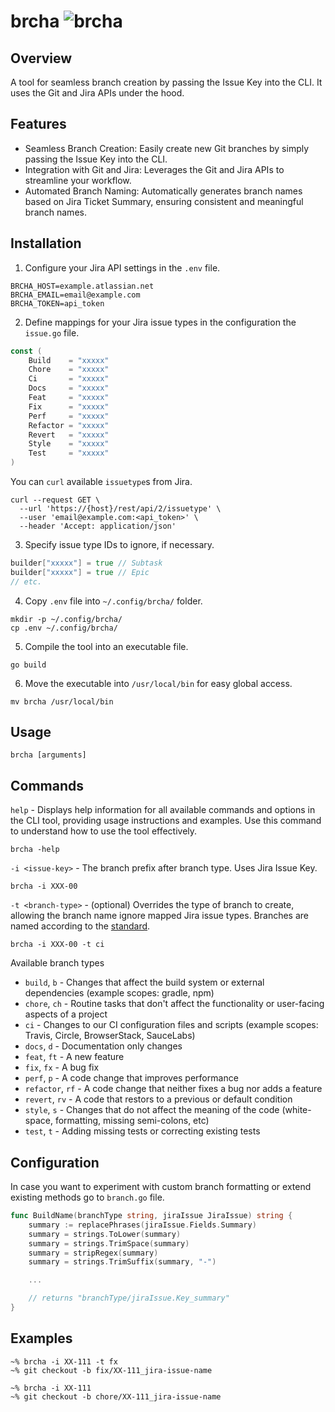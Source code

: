 # brcha  ![brcha](https://img.shields.io/badge/brcha-v1.0.0-green.svg)

## Overview

A tool for seamless branch creation by passing the Issue Key into the CLI. It uses the Git and Jira APIs under the hood.

## Features

- Seamless Branch Creation: Easily create new Git branches by simply passing the Issue Key into the CLI.
- Integration with Git and Jira: Leverages the Git and Jira APIs to streamline your workflow.
- Automated Branch Naming: Automatically generates branch names based on Jira Ticket Summary, ensuring consistent and
  meaningful branch names.

## Installation

1. Configure your Jira API settings in the `.env` file.

```.env
BRCHA_HOST=example.atlassian.net
BRCHA_EMAIL=email@example.com
BRCHA_TOKEN=api_token
```

2. Define mappings for your Jira issue types in the configuration the `issue.go` file.

```issue.go
const (
    Build    = "xxxxx"
    Chore    = "xxxxx"
    Ci       = "xxxxx"
    Docs     = "xxxxx"
    Feat     = "xxxxx"
    Fix      = "xxxxx"
    Perf     = "xxxxx"
    Refactor = "xxxxx"
    Revert   = "xxxxx"
    Style    = "xxxxx"
    Test     = "xxxxx"
)
```

You can `curl` available `issuetype`s from Jira.

```terminal
curl --request GET \
  --url 'https://{host}/rest/api/2/issuetype' \
  --user 'email@example.com:<api_token>' \
  --header 'Accept: application/json'
```

3. Specify issue type IDs to ignore, if necessary.

```issue.go
builder["xxxxx"] = true // Subtask
builder["xxxxx"] = true // Epic
// etc.
```

4. Copy `.env` file into `~/.config/brcha/` folder.

```terminal
mkdir -p ~/.config/brcha/
cp .env ~/.config/brcha/
```

5. Compile the tool into an executable file.

```terminal
go build
```

6. Move the executable  into `/usr/local/bin` for easy global access.

```terminal
mv brcha /usr/local/bin
```

## Usage

```terminal
brcha [arguments]
```

## Commands

`help` - Displays help information for all available commands and options in the CLI tool, providing usage instructions
and examples. Use this command to understand how to use the tool effectively.

```terminal
brcha -help
```

`-i <issue-key>` - The branch prefix after branch type. Uses Jira Issue Key.

``` terminal
brcha -i XXX-00
```

`-t <branch-type>` - (optional) Overrides the type of branch to create, allowing the branch name ignore mapped Jira
issue types. Branches are named according to the [standard](https://www.conventionalcommits.org/en/v1.0.0/).

``` terminal
brcha -i XXX-00 -t ci
```

Available branch types

- `build`, `b` - Changes that affect the build system or external dependencies (example scopes: gradle, npm)
- `chore`, `ch` - Routine tasks that don't affect the functionality or user-facing aspects of a project
- `ci` - Changes to our CI configuration files and scripts (example scopes: Travis, Circle, BrowserStack, SauceLabs)
- `docs`, `d` - Documentation only changes
- `feat`, `ft` - A new feature
- `fix`, `fx` - A bug fix
- `perf`, `p` - A code change that improves performance
- `refactor`, `rf` - A code change that neither fixes a bug nor adds a feature
- `revert`, `rv` - A code that restors to a previous or default condition
- `style`, `s` - Changes that do not affect the meaning of the code (white-space, formatting, missing semi-colons, etc)
- `test`, `t` - Adding missing tests or correcting existing tests

## Configuration

In case you want to experiment with custom branch formatting or extend existing methods go to `branch.go` file.

```branch.go
func BuildName(branchType string, jiraIssue JiraIssue) string {
    summary := replacePhrases(jiraIssue.Fields.Summary)
    summary = strings.ToLower(summary)
    summary = strings.TrimSpace(summary)
    summary = stripRegex(summary)
    summary = strings.TrimSuffix(summary, "-")

    ...

    // returns "branchType/jiraIssue.Key_summary"
}
```

## Examples

```terminal
~% brcha -i XX-111 -t fx
~% git checkout -b fix/XX-111_jira-issue-name
```

```terminal
~% brcha -i XX-111
~% git checkout -b chore/XX-111_jira-issue-name
```